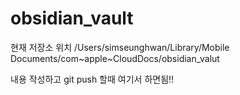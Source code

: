 # obsidian_vault


현재 저장소 위치
/Users/simseunghwan/Library/Mobile Documents/com~apple~CloudDocs/obsidian_valut

내용 작성하고 git push 할때 여기서 하면됨!!
